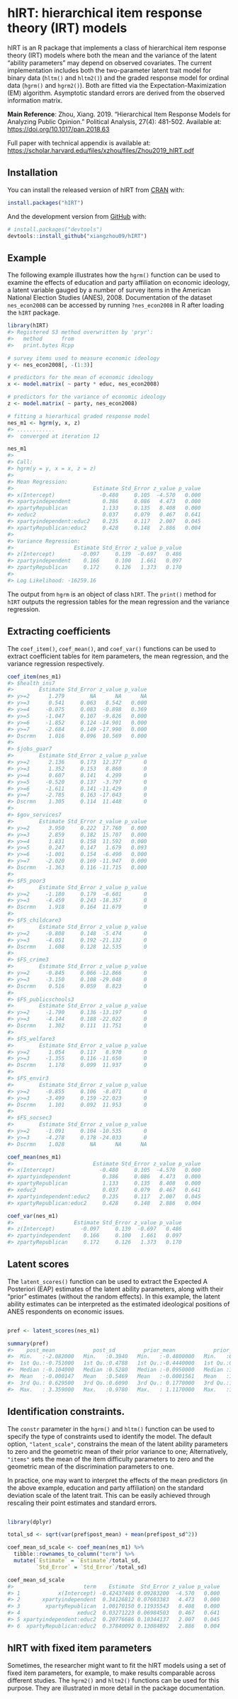 
<!-- README.md is generated from README.Rmd. Please edit that file -->

# hIRT: hierarchical item response theory (IRT) models

hIRT is an R package that implements a class of hierarchical item
response theory (IRT) models where both the mean and the variance of the
latent “ability parameters” may depend on observed covariates. The
current implementation includes both the two-parameter latent trait
model for binary data (`hltm()` and `hltm2()`) and the graded response
model for ordinal data (`hgrm()` and `hgrm2()`). Both are fitted via the
Expectation-Maximization (EM) algorithm. Asymptotic standard errors are
derived from the observed information matrix.

**Main Reference**: Zhou, Xiang. 2019. “Hierarchical Item Response
Models for Analyzing Public Opinion.” Political Analysis, 27(4):
481-502. Available at: <https://doi.org/10.1017/pan.2018.63>

Full paper with technical appendix is available at:
<https://scholar.harvard.edu/files/xzhou/files/Zhou2019_hIRT.pdf>

## Installation

You can install the released version of hIRT from
[CRAN](https://CRAN.R-project.org) with:

``` r
install.packages("hIRT")
```

And the development version from [GitHub](https://github.com/) with:

``` r
# install.packages("devtools")
devtools::install_github("xiangzhou09/hIRT")
```

## Example

The following example illustrates how the `hgrm()` function can be used
to examine the effects of education and party affiliation on economic
ideology, a latent variable gauged by a number of survey items in the
American National Election Studies (ANES), 2008. Documentation of the
dataset `nes_econ2008` can be accessed by running `?nes_econ2008` in R
after loading the `hIRT` package.

``` r
library(hIRT)
#> Registered S3 method overwritten by 'pryr':
#>   method      from
#>   print.bytes Rcpp

# survey items used to measure economic ideology
y <- nes_econ2008[, -(1:3)]

# predictors for the mean of economic ideology
x <- model.matrix( ~ party * educ, nes_econ2008)

# predictors for the variance of economic ideology
z <- model.matrix( ~ party, nes_econ2008)

# fitting a hierarhical graded response model
nes_m1 <- hgrm(y, x, z)
#> ............
#>  converged at iteration 12

nes_m1
#> 
#> Call:
#> hgrm(y = y, x = x, z = z)
#> 
#> Mean Regression:
#>                         Estimate Std_Error z_value p_value
#> x(Intercept)              -0.480     0.105  -4.570   0.000
#> xpartyindependent          0.386     0.086   4.473   0.000
#> xpartyRepublican           1.133     0.135   8.408   0.000
#> xeduc2                     0.037     0.079   0.467   0.641
#> xpartyindependent:educ2    0.235     0.117   2.007   0.045
#> xpartyRepublican:educ2     0.428     0.148   2.886   0.004
#> 
#> Variance Regression:
#>                   Estimate Std_Error z_value p_value
#> z(Intercept)        -0.097     0.139  -0.697   0.486
#> zpartyindependent    0.166     0.100   1.661   0.097
#> zpartyRepublican     0.172     0.126   1.373   0.170
#> 
#> Log Likelihood: -16259.16
```

The output from `hgrm` is an object of class `hIRT`. The `print()`
method for `hIRT` outputs the regression tables for the mean regression
and the variance regression.

## Extracting coefficients

The `coef_item()`, `coef_mean()`, and `coef_var()` functions can be used
to extract coefficient tables for item parameters, the mean regression,
and the variance regression respectively.

``` r
coef_item(nes_m1)
#> $health_ins7
#>        Estimate Std_Error z_value p_value
#> y>=2      1.279        NA      NA      NA
#> y>=3      0.541     0.063   8.542   0.000
#> y>=4     -0.075     0.083  -0.898   0.369
#> y>=5     -1.047     0.107  -9.826   0.000
#> y>=6     -1.852     0.124 -14.901   0.000
#> y>=7     -2.684     0.149 -17.990   0.000
#> Dscrmn    1.016     0.096  10.569   0.000
#> 
#> $jobs_guar7
#>        Estimate Std_Error z_value p_value
#> y>=2      2.136     0.173  12.377       0
#> y>=3      1.352     0.153   8.860       0
#> y>=4      0.607     0.141   4.299       0
#> y>=5     -0.520     0.137  -3.797       0
#> y>=6     -1.611     0.141 -11.429       0
#> y>=7     -2.785     0.163 -17.043       0
#> Dscrmn    1.305     0.114  11.448       0
#> 
#> $gov_services7
#>        Estimate Std_Error z_value p_value
#> y>=2      3.950     0.222  17.760   0.000
#> y>=3      2.859     0.182  15.707   0.000
#> y>=4      1.831     0.158  11.592   0.000
#> y>=5      0.247     0.147   1.679   0.093
#> y>=6     -1.001     0.154  -6.490   0.000
#> y>=7     -2.020     0.169 -11.947   0.000
#> Dscrmn   -1.363     0.116 -11.715   0.000
#> 
#> $FS_poor3
#>        Estimate Std_Error z_value p_value
#> y>=2     -1.180     0.179  -6.601       0
#> y>=3     -4.459     0.243 -18.357       0
#> Dscrmn    1.918     0.164  11.679       0
#> 
#> $FS_childcare3
#>        Estimate Std_Error z_value p_value
#> y>=2     -0.808     0.148  -5.474       0
#> y>=3     -4.051     0.192 -21.132       0
#> Dscrmn    1.608     0.128  12.535       0
#> 
#> $FS_crime3
#>        Estimate Std_Error z_value p_value
#> y>=2     -0.845     0.066 -12.866       0
#> y>=3     -3.150     0.108 -29.048       0
#> Dscrmn    0.516     0.059   8.823       0
#> 
#> $FS_publicschools3
#>        Estimate Std_Error z_value p_value
#> y>=2     -1.790     0.136 -13.197       0
#> y>=3     -4.144     0.188 -22.022       0
#> Dscrmn    1.302     0.111  11.751       0
#> 
#> $FS_welfare3
#>        Estimate Std_Error z_value p_value
#> y>=2      1.054     0.117   8.970       0
#> y>=3     -1.355     0.116 -11.650       0
#> Dscrmn    1.178     0.099  11.937       0
#> 
#> $FS_envir3
#>        Estimate Std_Error z_value p_value
#> y>=2     -0.855     0.106  -8.071       0
#> y>=3     -3.499     0.159 -22.023       0
#> Dscrmn    1.101     0.092  11.953       0
#> 
#> $FS_socsec3
#>        Estimate Std_Error z_value p_value
#> y>=2     -1.091     0.104 -10.535       0
#> y>=3     -4.278     0.178 -24.033       0
#> Dscrmn    1.028        NA      NA      NA

coef_mean(nes_m1)
#>                         Estimate Std_Error z_value p_value
#> x(Intercept)              -0.480     0.105  -4.570   0.000
#> xpartyindependent          0.386     0.086   4.473   0.000
#> xpartyRepublican           1.133     0.135   8.408   0.000
#> xeduc2                     0.037     0.079   0.467   0.641
#> xpartyindependent:educ2    0.235     0.117   2.007   0.045
#> xpartyRepublican:educ2     0.428     0.148   2.886   0.004

coef_var(nes_m1)
#>                   Estimate Std_Error z_value p_value
#> z(Intercept)        -0.097     0.139  -0.697   0.486
#> zpartyindependent    0.166     0.100   1.661   0.097
#> zpartyRepublican     0.172     0.126   1.373   0.170
```

## Latent scores

The `latent_scores()` function can be used to extract the Expected A
Posteriori (EAP) estimates of the latent ability parameters, along with
their “prior” estimates (without the random effects). In this example,
the latent ability estimates can be interpreted as the estimated
ideological positions of ANES respondents on economic issues.

``` r

pref <- latent_scores(nes_m1)

summary(pref)
#>    post_mean            post_sd         prior_mean            prior_sd    
#>  Min.   :-2.082000   Min.   :0.3940   Min.   :-0.4800000   Min.   :0.953  
#>  1st Qu.:-0.751000   1st Qu.:0.4788   1st Qu.:-0.4440000   1st Qu.:0.953  
#>  Median :-0.104000   Median :0.5280   Median :-0.0950000   Median :1.035  
#>  Mean   :-0.000147   Mean   :0.5469   Mean   :-0.0001561   Mean   :1.001  
#>  3rd Qu.: 0.629500   3rd Qu.:0.6090   3rd Qu.: 0.1770000   3rd Qu.:1.035  
#>  Max.   : 3.359000   Max.   :0.9780   Max.   : 1.1170000   Max.   :1.039
```

## Identification constraints.

The `constr` parameter in the `hgrm()` and `hltm()` function can be used
to specify the type of constraints used to identify the model. The
default option, `"latent_scale"`, constrains the mean of the latent
ability parameters to zero and the geometric mean of their prior
variance to one; Alternatively, `"items"` sets the mean of the item
difficulty parameters to zero and the geometric mean of the
discrimination parameters to one.

In practice, one may want to interpret the effects of the mean
predictors (in the above example, education and party affiliation) on
the standard deviation scale of the latent trait. This can be easily
achieved through rescaling their point estimates and standard errors.

``` r

library(dplyr)

total_sd <- sqrt(var(pref$post_mean) + mean(pref$post_sd^2))

coef_mean_sd_scale <- coef_mean(nes_m1) %>%
  tibble::rownames_to_column("term") %>%
  mutate(`Estimate` = `Estimate`/total_sd,
         `Std_Error` = `Std_Error`/total_sd)

coef_mean_sd_scale
#>                      term    Estimate  Std_Error z_value p_value
#> 1            x(Intercept) -0.42437486 0.09283200  -4.570   0.000
#> 2       xpartyindependent  0.34126812 0.07603383   4.473   0.000
#> 3        xpartyRepublican  1.00170150 0.11935543   8.408   0.000
#> 4                  xeduc2  0.03271223 0.06984503   0.467   0.641
#> 5 xpartyindependent:educ2  0.20776686 0.10344137   2.007   0.045
#> 6  xpartyRepublican:educ2  0.37840092 0.13084892   2.886   0.004
```

## hIRT with fixed item parameters

Sometimes, the researcher might want to fit the hIRT models using a set
of fixed item parameters, for example, to make results comparable across
different studies. The `hgrm2()` and `hltm2()` functions can be used for
this purpose. They are illustrated in more detail in the package
documentation.
